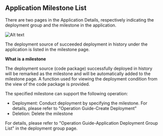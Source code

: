## Application Milestone List

There are two pages in the Application Details, respectively indicating the deployment group and the milestone in the application.

![Alt text](https://github.com/jdcloudcom/cn/blob/codedeploy/image/CodeDeploy/operation13.png)

The deployment source of succeeded deployment in history under the application is listed in the milestone page.

**What is a milestone**

The deployment source (code package) successfully deployed in history will be remarked as the milestone and will be automatically added to the milestone page. A function used for viewing the deployment condition from the view of the code package is provided.

The specified milestone can support the following operation:

- Deployment: Conduct deployment by specifying the milestone. For details, please refer to "Operation Guide-Create Deployment"
- Deletion: Delete the milestone

For details, please refer to "Operation Guide-Application Deployment Group List" in the deployment group page.
